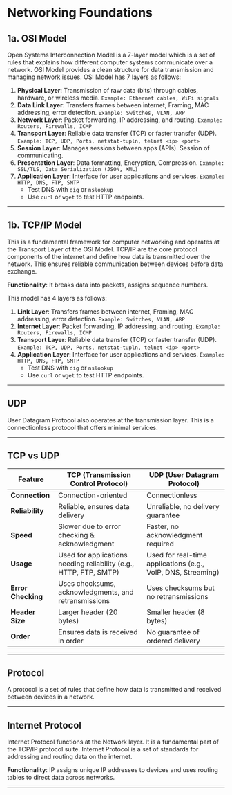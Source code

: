 # Networking Foundations

## 1a. OSI Model

Open Systems Interconnection Model is a 7-layer model which is a set of rules that explains how different computer systems communicate over a network.
OSI Model provides a clean structure for data transmission and managing network issues. OSI Model has 7 layers as follows:

1. **Physical Layer**: Transmission of raw data (bits) through cables, hardware, or wireless media. `Example: Ethernet cables, WiFi signals`
2. **Data Link Layer**: Transfers frames between internet, Framing, MAC addressing, error detection. `Example: Switches, VLAN, ARP`
3. **Network Layer**: Packet forwarding, IP addressing, and routing. `Example: Routers, Firewalls, ICMP`
4. **Transport Layer**: Reliable data transfer (TCP) or faster transfer (UDP). `Example: TCP, UDP, Ports, netstat-tupln, telnet <ip> <port>`
5. **Session Layer**: Manages sessions between apps (APIs). Session of communicating.
6. **Presentation Layer**: Data formatting, Encryption, Compression. `Example: SSL/TLS, Data Serialization (JSON, XML)`
7. **Application Layer**: Interface for user applications and services. `Example: HTTP, DNS, FTP, SMTP`
   - Test DNS with `dig` or `nslookup`
   - Use `curl` or `wget` to test HTTP endpoints.
---

## 1b. TCP/IP Model

This is a fundamental framework for computer networking and operates at the Transport Layer of the OSI Model. TCP/IP are the core protocol components of the internet and define how data is transmitted over the network. This ensures reliable communication between devices before data exchange.

**Functionality**: It breaks data into packets, assigns sequence numbers.

This model has 4 layers as follows:

1. **Link Layer**: Transfers frames between internet, Framing, MAC addressing, error detection. `Example: Switches, VLAN, ARP`
2. **Internet Layer**: Packet forwarding, IP addressing, and routing. `Example: Routers, Firewalls, ICMP`
3. **Transport Layer**: Reliable data transfer (TCP) or faster transfer (UDP). `Example: TCP, UDP, Ports, netstat-tupln, telnet <ip> <port>`
4. **Application Layer**: Interface for user applications and services. `Example: HTTP, DNS, FTP, SMTP`
   - Test DNS with `dig` or `nslookup`
   - Use `curl` or `wget` to test HTTP endpoints.
---

## UDP

User Datagram Protocol also operates at the transmission layer. This is a connectionless protocol that offers minimal services.

---

## TCP vs UDP

| Feature           | TCP (Transmission Control Protocol) | UDP (User Datagram Protocol) |
|------------------|----------------------------------|------------------------------|
| **Connection**   | Connection-oriented             | Connectionless              |
| **Reliability**  | Reliable, ensures data delivery | Unreliable, no delivery guarantee |
| **Speed**        | Slower due to error checking & acknowledgment | Faster, no acknowledgment required |
| **Usage**        | Used for applications needing reliability (e.g., HTTP, FTP, SMTP) | Used for real-time applications (e.g., VoIP, DNS, Streaming) |
| **Error Checking** | Uses checksums, acknowledgments, and retransmissions | Uses checksums but no retransmissions |
| **Header Size**  | Larger header (20 bytes)        | Smaller header (8 bytes)    |
| **Order**        | Ensures data is received in order | No guarantee of ordered delivery |

---

## Protocol

A protocol is a set of rules that define how data is transmitted and received between devices in a network.

---

## Internet Protocol

Internet Protocol functions at the Network layer. It is a fundamental part of the TCP/IP protocol suite. Internet Protocol is a set of standards for addressing and routing data on the internet.

**Functionality**: IP assigns unique IP addresses to devices and uses routing tables to direct data across networks.

---
